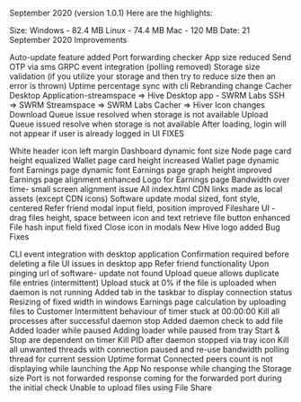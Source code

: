 September 2020 (version 1.0.1)
Here are the highlights:

Size: Windows - 82.4 MB Linux - 74.4 MB Mac - 120 MB
Date: 21 September 2020
Improvements

Auto-update feature added
Port forwarding checker
App size reduced
Send OTP via sms
GRPC event integration (polling removed)
Storage size validation (if you utilize your storage and then try to reduce size then an error is thrown)
Uptime percentage sync with cli
Rebranding change Cacher Desktop Application-streamspace => Hive Desktop app - SWRM Labs SSH => SWRM Streamspace => SWRM Labs Cacher => Hiver Icon changes
Download Queue issue resolved when storage is not available
Upload Queue issued resolve when storage is not available
After loading, login will not appear if user is already logged in
UI FIXES

White header icon left margin
Dashboard dynamic font size
Node page card height equalized
Wallet page card height increased
Wallet page dynamic font
Earnings page dynamic font
Earnings page graph height improved
Earnings page alignment enhanced
Logo for Earnings page
Bandwidth over time- small screen alignment issue
All index.html CDN links made as local assets (except CDN icons)
Software update modal sized, font style, centered
Refer friend modal input field, position improved
Fileshare UI - drag files height, space between icon and text retrieve file button enhanced
File hash input field fixed
Close icon in modals
New Hive logo added
Bug Fixes

CLI event integration with desktop application
Confirmation required before deleting a file
UI issues in desktop app
Refer friend functionality
Upon pinging url of software- update not found
Upload queue allows duplicate file entries (intermittent)
Upload stuck at 0% if the file is uploaded when daemon is not running
Added tab in the taskbar to display connection status
Resizing of fixed width in windows
Earnings page calculation by uploading files to Customer
Intermittent behaviour of timer stuck at 00:00:00
Kill all processes after successful daemon stop
Added daemon check to add file
Added loader while paused
Adding loader while paused from tray
Start & Stop are dependent on timer
Kill PID after daemon stopped via tray icon
Kill all unwanted threads with connection paused and re-use bandwidth polling thread for current session
Uptime format
Connected peers count is not displaying while launching the App
No response while changing the Storage size
Port is not forwarded response coming for the forwarded port during the initial check
Unable to upload files using File Share
